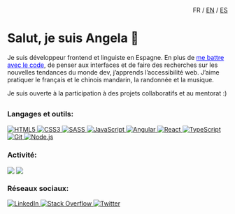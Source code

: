 <p align="right">FR / <a href="https://github.com/angelabenavente/angelabenavente#readme" tabindex=”0” role=”link” style=”cursor:pointer;>EN</a> / <a href="https://github.com/angelabenavente/angelabenavente_es#readme" tabindex=”0” role=”link” style=”cursor:pointer;>ES</a></p>

# Salut, je suis Angela 👋

<p>Je suis développeur frontend et linguiste en Espagne. En plus de <a href="https://angelabenavente.github.io/" tabindex=”0” role=”link” style=”cursor:pointer;text-decoration:underline;color:blue;”>me battre avec le code</a>, de penser aux interfaces et de faire des recherches sur les nouvelles tendances du monde dev, j’apprends l’accessibilité web. J’aime pratiquer le français et le chinois mandarin, la randonnée et la musique.</p>
<p>Je suis ouverte à la participation à des projets collaboratifs et au mentorat :)</p>

## 
### Langages et outils:
<p>
   <a href="https://developer.mozilla.org/fr/docs/Web/HTML" tabindex=”0” role=”link” style=”cursor:pointer;”>
   <img src="https://img.shields.io/badge/-HTML5-E34F26?style=plastic&amp;logo=html5&amp;logoColor=white" alt="HTML5" data-canonical-src="https://img.shields.io/badge/-HTML5-E34F26?style=plastic&amp;logo=html5&amp;logoColor=white" style="max-width:100%;">
 </a>
   
<a href="https://developer.mozilla.org/fr/docs/Web/CSS" tabindex=”0” role=”link” style=”cursor:pointer;”>
   <img src="https://img.shields.io/badge/-CSS3-1572B6?style=plastic&amp;logo=css3&amp;logoColor=white" alt="CSS3" data-canonical-src="https://img.shields.io/badge/-CSS3-1572B6?style=plastic&amp;logo=css3&amp;logoColor=white" style="max-width:100%;">
 </a>
 <a href="https://sass-lang.com/" tabindex=”0” role=”link” style=”cursor:pointer;”>
   <img src="https://img.shields.io/badge/-SASS-CC6699?style=plastic&amp;logo=sass&amp;logoColor=white" alt="SASS" data-canonical-src="https://img.shields.io/badge/-SASS-CC6699?style=plastic&amp;logo=sass&amp;logoColor=white" style="max-width:100%;">
 </a>
 
<a href="https://developer.mozilla.org/fr/docs/Web/JavaScript" tabindex=”0” role=”link” style=”cursor:pointer;”>
   <img src="https://img.shields.io/badge/-JavaScript-DFB317?style=plastic&amp;logo=javaScript&labelColor=FFFFFF;logo=JavaScript&amp;logoColor=white" alt="JavaScript" data-canonical-src="https://img.shields.io/badge/-JavaScript-DFB317?style=plastic&amp;labelColor=FFFFFF;logo=JavaScript&amp;logoColor=white" style="max-width:100%;">
 </a>
 
<a href="https://angular.io/docs" tabindex=”0” role=”link” style=”cursor:pointer;”>
   <img src="https://img.shields.io/badge/-Angular-DD0031?style=plastic&amp;logo=angular" alt="Angular" data-canonical-src="https://img.shields.io/badge/-Angular-DD0031?style=plastic&amp;logo=angular" style="max-width:100%;">
 </a>
 
<a href="https://reactjs.org/" tabindex=”0” role=”link” style=”cursor:pointer;”>
   <img src="https://img.shields.io/badge/-React-61DAFB?style=plastic&amp;logo=react&amp;labelColor=FFFFFF;logo=react&amp;logoColor=white" alt="React" data-canonical-src="https://img.shields.io/badge/-React-61DAFB?style=plastic&amp;labelColor=FFFFFF;logo=react&amp;logoColor=white" style="max-width:100%;">
 </a>
 
<a href="https://www.typescriptlang.org/" tabindex=”0” role=”link” style=”cursor:pointer;”>
   <img src="https://img.shields.io/badge/-TypeScript-3178C6?style=plastic&amp;logo=TypeScript&amp;logoColor=white" alt="TypeScript" data-canonical-src="https://img.shields.io/badge/-TypeScript-3178C6?style=plastic&amp;logo=TypeScript&amp;logoColor=white" style="max-width:100%;">
 </a>
 
<a href="https://git-scm.com/" tabindex=”0” role=”link” style=”cursor:pointer;”>
   <img src="https://img.shields.io/badge/-Git-F05032?style=plastic&amp;logo=git&amp;logoColor=white" alt="Git" data-canonical-src="https://img.shields.io/badge/-Git-F05032?style=plastic&amp;logo=git&amp;logoColor=white" style="max-width:100%;">
 </a>
 
<a href="https://nodejs.org/fr/docs/" tabindex=”0” role=”link” style=”cursor:pointer;”>
   <img src="https://img.shields.io/badge/-Node.js-339933?style=plastic&amp;logo=node.js&amp;logoColor=white" alt="Node.js" data-canonical-src="https://img.shields.io/badge/-Node.js-339933?style=plastic&amp;logo=node.js&amp;logoColor=white" style="max-width:100%;">
 </a>
</p>

### Activité:

<p>
   <img align="center" src="https://github-readme-stats.vercel.app/api/top-langs/?username=angelabenavente&layout=compact&line_height=1&border_color=ffffff&line_height=2" />
   
   <img align="center" src="https://github-readme-stats.vercel.app/api?username=angelabenavente&hide=contribs,issues&include_all_commits=true&theme=top-langs/?username=angelabenavente&layout=compact&show_icons=true&border_color=ffffff&custom_title=Stats&count_private=true&disable_animations=true" />
</p>

### Réseaux sociaux:
<p>
    <a href="https://es.linkedin.com/in/%C3%A1ngela-benavente-almaz%C3%A1n-436003174" tabindex=”0” role=”link” style=”cursor:pointer;”>
      <img src="https://img.shields.io/badge/LinkedIn-%230077B5.svg?&amp;style=plastic&amp;e&amp;logo=linkedin&amp;logoColor=white" style="max-width:100%;" alt="LinkedIn" data- canonical-src="https://img.shields.io/badge/LinkedIn-%230077B5.svg?&amp;style=plastic&amp;e&amp;logo=linkedin&amp;logoColor=white" style="max-width:100%;">
   </a>
   
   <a href="https://es.stackoverflow.com/users/144914/Ángelabenavente" tabindex=”0” role=”link” style=”cursor:pointer;”>
      <img src="https://img.shields.io/badge/StackOverflow-F58025.svg?&amp;style=plastic&amp;logo=StackOverflow&amp;logoColor=white" alt="Stack Overflow" data-canonical-src="https://img.shields.io/badge/StackOverflow-%>F58025.svg?&amp;style=plastic&amp;logo=StackOverflow&amp;logoColor=white" style="max-width:100%;">
   </a>
   
   <a href="https://twitter.com/AngieBenavente" tabindex=”0” role=”link” style=”cursor:pointer;”>
      <img src="https://img.shields.io/badge/Twitter-%231DA1F2.svg?&amp;style=plastic&amp;logo=twitter&amp;logoColor=white" alt="Twitter" data-canonical-src="https://img.shields.io/badge/Twitter-%231DA1F2.svg?&amp;style=plastic&amp;logo=twitter&amp;logoColor=white" style="max-width:100%;">
   </a>
</p>
